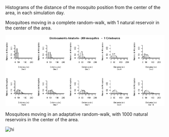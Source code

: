 Histograms of the distance of the mosquito position from the center of the area, in each simulation day. 

Mosquitoes moving in a complete random-walk, with 1 natural reservoir in the center of the area.

<img src="MosquitoBehavior/DispersaoD0_P1.png" alt="hi" class="inline"/>


Mosquitoes moving in an adaptative random-walk, with 1000 natural reservoirs in the center of the area.

<img src="MosquitoBehavior/DispersaoD0_P1000.png" alt="hi" class="inline"/>



